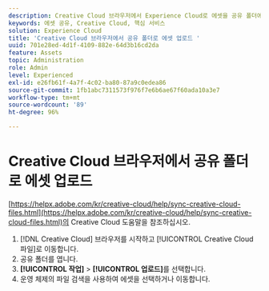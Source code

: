 ```yaml
---
description: Creative Cloud 브라우저에서 Experience Cloud로 에셋을 공유 폴더에 업로드하는 방법
keywords: 에셋 공유, Creative Cloud, 핵심 서비스
solution: Experience Cloud
title: 'Creative Cloud 브라우저에서 공유 폴더로 에셋 업로드 '
uuid: 701e28ed-4d1f-4109-882e-64d3b16cd2da
feature: Assets
topic: Administration
role: Admin
level: Experienced
exl-id: e26fb61f-4a7f-4c02-ba80-87a9c0edea86
source-git-commit: 1fb1abc7311573f976f7e6b6ae67f60ada10a3e7
workflow-type: tm+mt
source-wordcount: '89'
ht-degree: 96%

---
```


# Creative Cloud 브라우저에서 공유 폴더로 에셋 업로드

[https://helpx.adobe.com/kr/creative-cloud/help/sync-creative-cloud-files.html](https://helpx.adobe.com/kr/creative-cloud/help/sync-creative-cloud-files.html)의 Creative Cloud 도움말을 참조하십시오.

1. [!DNL Creative Cloud] 브라우저를 시작하고 [!UICONTROL Creative Cloud 파일]로 이동합니다.
1. 공유 폴더를 엽니다.
1. **[!UICONTROL 작업]** > **[!UICONTROL 업로드]**&#x200B;를 선택합니다.
1. 운영 체제의 파일 검색을 사용하여 에셋을 선택하거나 이동합니다.
